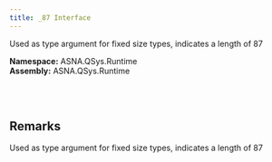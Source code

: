 ```yaml
---
title: _87 Interface
---
```


Used as type argument for fixed size types, indicates a length of 87

**Namespace:** ASNA.QSys.Runtime <br/>
**Assembly:** ASNA.QSys.Runtime

<br>
<br>

## Remarks

Used as type argument for fixed size types, indicates a length of 87

[//]: # ($$TODO: Complete the Remarks section.)

<br>
<br>

